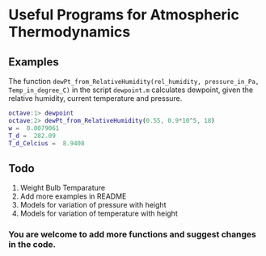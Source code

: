 # Useful Programs for Atmospheric Thermodynamics
## Examples
The function `dewPt_from_RelativeHumidity(rel_humidity, pressure_in_Pa, Temp_in_degree_C)` in the script `dewpoint.m`
calculates dewpoint, given the relative humidity, current temperature and pressure.

```MATLAB
octave:1> dewpoint
octave:2> dewPt_from_RelativeHumidity(0.55, 0.9*10^5, 18)
w =  0.0079061
T_d =  282.09
T_d_Celcius =  8.9408
```

## Todo

1. Weight Bulb Temparature
2. Add more examples in README
3. Models for variation of pressure with height
4. Models for variation of temperature with height

### You are welcome to add more functions and suggest changes in the code.